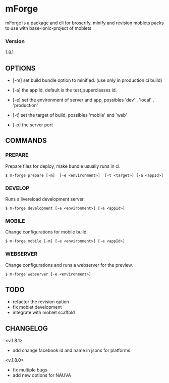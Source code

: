 # mForge
mForge is a package and cli for broserify, minify and revision moblets packs to
use with base-ionic-project of moblets

### Version
1.8.1


## OPTIONS

- [-m] set build bundle option to minified. (use only in production ci build)

- [-a] the app id. default is the test_superclasses id.

- [-e] set the environment of server and app, possibles 'dev' , 'local' ,
'production'

- [-t] set the target of build, possibles 'mobile' and 'web'

- [-p] the server port


## COMMANDS

### PREPARE

Prepare files for deploy, make bundle usually runs in ci.

```
$ m-forge prepare [-m]  [-e <environment>]  [-t <target>] [-a <appId>]
```
### DEVELOP

Runs a livereload development server.

```
$ m-forge development [-e <environment>] [-a <appId>]
```
### MOBILE

Change configurations for mobile build.

```
$ m-forge mobile [-m] [-e <environment>] [-a <appId>]
```

### WEBSERVER

Change configurations and runs a webserver for the preview.

```
$ m-forge webserver [-e <environment>]
```

## TODO

- refactor the revision option
- fix moblet development
- integrate with moblet scaffold

## CHANGELOG

<v.1.8.1>
 - add change facebook id and name in jsons for platforms

<v.1.8.0>
 - fix multiple bugs
 - add new options for NAUVA
